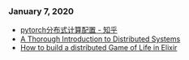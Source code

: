 ### January 7, 2020 
- [pytorch分布式计算配置 - 知乎](https://zhuanlan.zhihu.com/p/38949622) 
- [A Thorough Introduction to Distributed Systems](https://www.freecodecamp.org/news/a-thorough-introduction-to-distributed-systems-3b91562c9b3c/) 
- [How to build a distributed Game of Life in Elixir](https://www.freecodecamp.org/news/how-to-build-a-distributed-game-of-life-in-elixir-9152588100cd/) 
#
